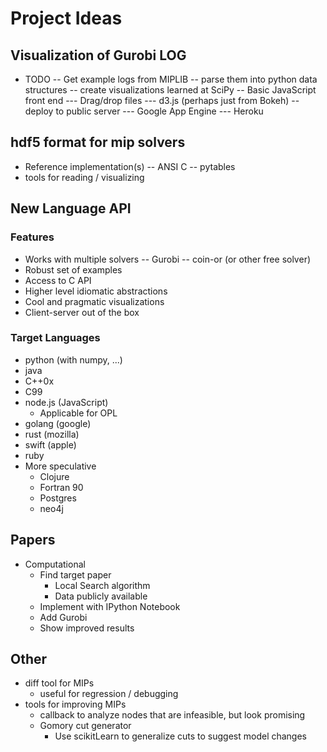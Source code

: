 # Project Ideas
## Visualization of Gurobi LOG
- TODO
-- Get example logs from MIPLIB
-- parse them into python data structures
-- create visualizations learned at SciPy
-- Basic JavaScript front end
--- Drag/drop files
--- d3.js (perhaps just from Bokeh)
-- deploy to public server
--- Google App Engine
--- Heroku

## hdf5 format for mip solvers
- Reference implementation(s)
-- ANSI C
-- pytables
- tools for reading / visualizing

## New Language API
### Features
- Works with multiple solvers
-- Gurobi
-- coin-or (or other free solver)
- Robust set of examples
- Access to C API
- Higher level idiomatic abstractions
- Cool and pragmatic visualizations
- Client-server out of the box

### Target Languages
- python (with numpy, ...)
- java
- C++0x
- C99
- node.js (JavaScript)
  - Applicable for OPL
- golang (google)
- rust (mozilla)
- swift (apple)
- ruby
- More speculative
  - Clojure
  - Fortran 90
  - Postgres
  - neo4j

## Papers
- Computational
  - Find target paper
    - Local Search algorithm
    - Data publicly available
  - Implement with IPython Notebook
  - Add Gurobi
  - Show improved results

## Other
- diff tool for MIPs
  - useful for regression / debugging
- tools for improving MIPs
  - callback to analyze nodes that are infeasible, but look promising
  - Gomory cut generator
    - Use scikitLearn to generalize cuts to suggest model changes
